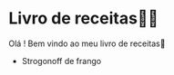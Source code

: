 # Livro de receitas:man_cook:

Olá ! Bem vindo ao meu livro de receitas:wave:

- Strogonoff de frango
